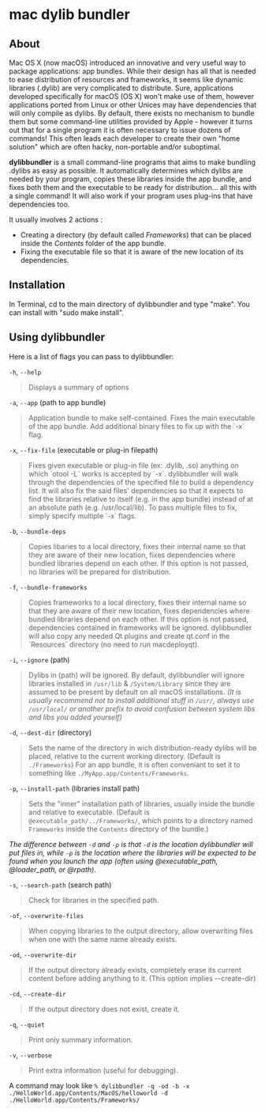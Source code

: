 mac dylib bundler
================


About
-----

Mac OS X (now macOS) introduced an innovative and very useful way to package applications: app bundles.
While their design has all that is needed to ease distribution of resources and frameworks, it
seems like dynamic libraries (.dylib) are very complicated to distribute. Sure, applications developed
specifically for macOS (OS X) won't make use of them, however applications ported from Linux or other Unices may have
dependencies that will only compile as dylibs. By default, there exists no mechanism to bundle them but some command-line utilities provided by Apple - however it turns out that for a single program it is often necessary to issue dozens of commands! This often leads each developer to create their own "home solution" which are often hacky, non-portable and/or suboptimal.

**dylibbundler** is a small command-line programs that aims to make bundling .dylibs as easy as possible.
It automatically determines which dylibs are needed by your program, copies these libraries inside the app bundle, and fixes both them and the executable to be ready for distribution... all this with a single command! It will also work if your program uses plug-ins that have dependencies too.

It usually involves 2 actions :
* Creating a directory (by default called *Frameworks*) that can be placed inside the *Contents* folder of the app bundle.
* Fixing the executable file so that it is aware of the new location of its dependencies.


Installation
------------
In Terminal, cd to the main directory of dylibbundler and type "make". You can install with "sudo make install".


Using dylibbundler
----------------------------------
Here is a list of flags you can pass to dylibbundler:

`-h`, `--help`
<blockquote>
Displays a summary of options
</blockquote>

`-a`, `--app` (path to app bundle)
<blockquote>
Application bundle to make self-contained. Fixes the main executable of the app bundle. Add additional binary files to fix up with the `-x` flag.
</blockquote>

`-x`, `--fix-file` (executable or plug-in filepath)
<blockquote>
Fixes given executable or plug-in file (ex: .dylib, .so) anything on which `otool -L` works is accepted by `-x`. dylibbundler will walk through the dependencies of the specified file to build a dependency list. It will also fix the said files' dependencies so that it expects to find the libraries relative to itself (e.g. in the app bundle) instead of at an absolute path (e.g. /usr/local/lib). To pass multiple files to fix, simply specify multiple `-x` flags.
</blockquote>

`-b`, `--bundle-deps`
<blockquote>
Copies libaries to a local directory, fixes their internal name so that they are aware of their new location,
fixes dependencies where bundled libraries depend on each other. If this option is not passed, no libraries will be prepared for distribution.
</blockquote>

`-f`, `--bundle-frameworks`
<blockquote>
Copies frameworks to a local directory, fixes their internal name so that they are aware of their new location,
fixes dependencies where bundled libraries depend on each other. If this option is not passed, dependencies contained in frameworks will be ignored. dylibbundler will also copy any needed Qt plugins and create qt.conf in the `Resources` directory (no need to run macdeployqt).
</blockquote>

`-i`, `--ignore` (path)
> Dylibs in (path) will be ignored. By default, dylibbundler will ignore libraries installed in `/usr/lib` & `/System/Library` since they are assumed to be present by default on all macOS installations. *(It is usually recommend not to install additional stuff in `/usr/`, always use ` /usr/local/` or another prefix to avoid confusion between system libs and libs you added yourself)*

`-d`, `--dest-dir` (directory)
> Sets the name of the directory in wich distribution-ready dylibs will be placed, relative to the current working directory. (Default is `./Frameworks`) For an app bundle, it is often conveniant to set it to something like `./MyApp.app/Contents/Frameworks`.

`-p`, `--install-path` (libraries install path)
> Sets the "inner" installation path of libraries, usually inside the bundle and relative to executable. (Default is `@executable_path/../Frameworks/`, which points to a directory named `Frameworks` inside the `Contents` directory of the bundle.)

*The difference between `-d` and `-p` is that `-d` is the location dylibbundler will put files in, while `-p` is the location where the libraries will be expected to be found when you launch the app (often using @executable_path, @loader_path, or @rpath).*

`-s`, `--search-path` (search path)
> Check for libraries in the specified path.

`-of`, `--overwrite-files`
> When copying libraries to the output directory, allow overwriting files when one with the same name already exists.

`-od`, `--overwrite-dir`
> If the output directory already exists, completely erase its current content before adding anything to it. (This option implies --create-dir)

`-cd`, `--create-dir`
> If the output directory does not exist, create it.

`-q`, `--quiet`
> Print only summary information.

`-v`, `--verbose`
> Print extra information (useful for debugging).

A command may look like
`% dylibbundler -q -od -b -x ./HelloWorld.app/Contents/MacOS/helloworld -d ./HelloWorld.app/Contents/Frameworks/`
